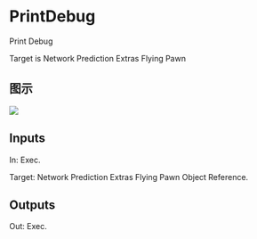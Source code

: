 # PrintDebug

Print Debug

Target is Network Prediction Extras Flying Pawn

## 图示

![]($-20221218-18411822.png)

## Inputs

In: Exec.

Target: Network Prediction Extras Flying Pawn Object Reference.  

## Outputs

Out: Exec.

